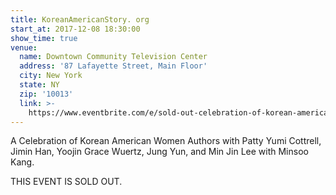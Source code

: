 ```yaml
---
title: KoreanAmericanStory. org
start_at: 2017-12-08 18:30:00
show_time: true
venue:
  name: Downtown Community Television Center
  address: '87 Lafayette Street, Main Floor'
  city: New York
  state: NY
  zip: '10013'
  link: >-
    https://www.eventbrite.com/e/sold-out-celebration-of-korean-american-women-authors-tickets-39667541685
---
```



A Celebration of Korean American Women Authors with Patty Yumi Cottrell, Jimin Han, Yoojin Grace Wuertz, Jung Yun, and Min Jin Lee with Minsoo Kang.

THIS EVENT IS SOLD OUT.